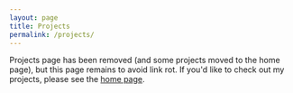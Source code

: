 ```yaml
---
layout: page
title: Projects
permalink: /projects/
---
```


Projects page has been removed (and some projects moved to the home page), but
this page remains to avoid link rot. If you'd like to check out my projects,
please see the [home page](/).

